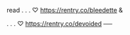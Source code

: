 <picture>
  <source media="(prefers-color-scheme: dark)" srcset="https://static.wikia.nocookie.net/mystic-messenger/images/9/94/Unknown_Welcome.png/revision/latest?cb=20190312033732">
  <source media="(prefers-color-scheme: light)" srcset="https://imgur.com/gNMFKRD.png">
  <img alt="" src="https://user-images.githubusercontent.com/25423296/163456779-a8556205-d0a5-45e2-ac17-42d089e3c3f8.png">
</picture>

read . . . ♡
https://rentry.co/bleedette &

. . . ♡ https://rentry.co/devoided   ── ⠀ 
